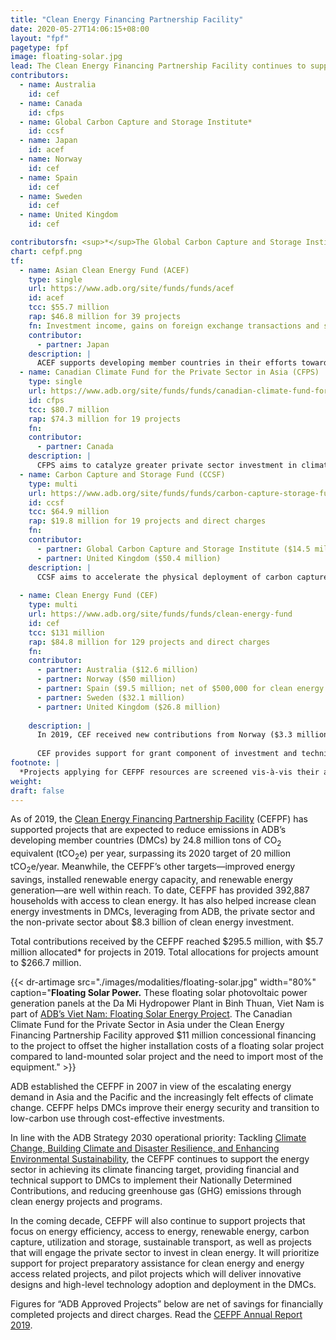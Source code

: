 ```yaml
---
title: "Clean Energy Financing Partnership Facility"
date: 2020-05-27T14:06:15+08:00
layout: "fpf"
pagetype: fpf
image: floating-solar.jpg
lead: The Clean Energy Financing Partnership Facility continues to support projects that focus on energy efficiency; access to energy; renewable energy; carbon capture, utilization, and storage; sustainable transport; and projects that engage the private sector to invest in clean energy. In 2019, total contributions received by the facility reached $295.5 million.
contributors:
  - name: Australia
    id: cef
  - name: Canada
    id: cfps
  - name: Global Carbon Capture and Storage Institute*
    id: ccsf
  - name: Japan
    id: acef
  - name: Norway
    id: cef
  - name: Spain
    id: cef
  - name: Sweden 
    id: cef
  - name: United Kingdom
    id: cef

contributorsfn: <sup>*</sup>The Global Carbon Capture and Storage Institute was a contributor to the multi-partner Carbon Capture and Storage Fund from 2009 to 2018.
chart: cefpf.png
tf:
  - name: Asian Clean Energy Fund (ACEF)
    type: single
    url: https://www.adb.org/site/funds/funds/acef
    id: acef
    tcc: $55.7 million  
    rap: $46.8 million for 39 projects
    fn: Investment income, gains on foreign exchange transactions and savings on closed projects are used for project commitments. Hence, project commitments may exceed contributions.  
    contributor:
      - partner: Japan
    description: |
      ACEF supports developing member countries in their efforts towards reducing greenhouse gases through utilization of renewable energy and energy efficiency technologies. ACEF prioritizes activities that will be implemented in cooperation with Japanese aid agencies, as the part of the Enhanced Sustainable Development for Asia initiative.
  - name: Canadian Climate Fund for the Private Sector in Asia (CFPS)
    type: single
    url: https://www.adb.org/site/funds/funds/canadian-climate-fund-for-the-private-sector-in-asia
    id: cfps
    tcc: $80.7 million
    rap: $74.3 million for 19 projects
    fn:   
    contributor:
      - partner: Canada
    description: |
      CFPS aims to catalyze greater private sector investment in climate change mitigation and adaptation by helping the private sector overcome technology risks and cost hurdles to initiate and scale-up projects that reduce GHG emissions and increase climate resilience.
  - name: Carbon Capture and Storage Fund (CCSF)
    type: multi
    url: https://www.adb.org/site/funds/funds/carbon-capture-storage-fund
    id: ccsf
    tcc: $64.9 million
    rap: $19.8 million for 19 projects and direct charges
    fn:   
    contributor:
      - partner: Global Carbon Capture and Storage Institute ($14.5 million) 
      - partner: United Kingdom ($50.4 million)
    description: |
      CCSF aims to accelerate the physical deployment of carbon capture and storage (CCS) demonstration projects by (i) promoting projects, (ii) engaging in capacity development for CCS, (iii) supporting geological investigations and environmental studies related to potential carbon dioxide storage sites, and (iv) undertaking community awareness and support programs. The Global Carbon Capture and Storage Institute was a contributor to the multi-partner Carbon Capture and Storage Fund from 2009 to 2018. 
      
  - name: Clean Energy Fund (CEF)
    type: multi
    url: https://www.adb.org/site/funds/funds/clean-energy-fund
    id: cef
    tcc: $131 million
    rap: $84.8 million for 129 projects and direct charges
    fn:   
    contributor:
      - partner: Australia ($12.6 million)  
      - partner: Norway ($50 million)
      - partner: Spain ($9.5 million; net of $500,000 for clean energy expert)
      - partner: Sweden ($32.1 million)
      - partner: United Kingdom ($26.8 million)
     
    description: |
      In 2019, CEF received new contributions from Norway ($3.3 million), Sweden ($5.8 million), and the United Kingdom ($5.9 million).
      
      CEF provides support for grant component of investment and technical assistance that lead to increased investment in clean energy, through a combination of (i) efficient energy use that extracts greater service value from each primary energy unit consumed and (ii) increased use of indigenous forms of renewable energy. 
footnote: |
  *Projects applying for CEFPF resources are screened vis-à-vis their alignment with CEFPF objectives. Projects that pass this screening receive an authorization from the Climate Change Steering Committee (CCSC), and this triggers CEFPF to allocate funds for them. Projects with CCSC authorization can now include CEFPF funding in its project documents and proceed with regular ADB approval process. "Allocation," therefore, refers to CEFPF resources earmarked for projects authorized by the CCSC, which may include projects that are still awaiting approval by ADB. 
weight: 
draft: false
---
```


As of 2019, the [Clean Energy Financing Partnership Facility](https://www.adb.org/site/funds/funds/clean-energy-financing-partnership-facility) (CEFPF) has supported projects that are expected to reduce emissions in ADB’s developing member countries (DMCs) by 24.8 million tons of CO<sub>2</sub> equivalent (tCO<sub>2</sub>e) per year, surpassing its 2020 target of 20 million tCO<sub>2</sub>e/year. Meanwhile, the CEFPF’s other targets—improved energy savings, installed renewable energy capacity, and renewable energy generation—are well within reach. To date, CEFPF has provided 392,887 households with access to clean energy. It has also helped increase clean energy investments in DMCs, leveraging from ADB, the private sector and the non-private sector about $8.3 billion of clean energy investment.

Total contributions received by the CEFPF reached $295.5 million, with $5.7 million allocated* for projects in 2019. Total allocations for projects amount to $266.7 million.

{{< dr-artimage src="./images/modalities/floating-solar.jpg" width="80%" caption="**Floating Solar Power.** These floating solar photovoltaic power generation panels at the Da Mi Hydropower Plant in Binh Thuan, Viet Nam is part of [ADB’s Viet Nam: Floating Solar Energy Project](https://www.adb.org/projects/51327-001/main). The Canadian Climate Fund for the Private Sector in Asia under the Clean Energy Financing Partnership Facility approved $11 million concessional financing to the project to offset the higher installation costs of a floating solar project compared to land-mounted solar project and the need to import most of the equipment." >}}

ADB established the CEFPF in 2007 in view of the escalating energy demand in Asia and the Pacific and the increasingly felt effects of climate change. CEFPF helps DMCs improve their energy security and transition to low-carbon use through cost-effective investments.

In line with the ADB Strategy 2030 operational priority: Tackling [Climate Change, Building Climate and Disaster Resilience, and Enhancing Environmental Sustainability](./strategy-2030/climate-change/), the CEFPF continues to support the energy sector in achieving its climate financing target, providing financial and technical support to DMCs to implement their Nationally Determined Contributions, and reducing greenhouse gas (GHG) emissions through clean energy projects and programs.

In the coming decade, CEFPF will also continue to support projects that focus on energy efficiency, access to energy, renewable energy, carbon capture, utilization and storage, sustainable transport, as well as projects that will engage the private sector to invest in clean energy. It will prioritize support for project preparatory assistance for clean energy and energy access related projects, and pilot projects which will deliver innovative designs and high-level technology adoption and deployment in the DMCs.

Figures for “ADB Approved Projects” below are net of savings for financially completed projects and direct charges. Read the [CEFPF Annual Report 2019](https://www.adb.org/documents/clean-energy-financing-partnership-facility-annual-report-2019).